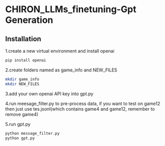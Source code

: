 # CHIRON_LLMs_finetuning-Gpt Generation

## Installation
1.create a new virtual environment and install openai

```bash
pip install openai
```
2.create folders named as game_info and NEW_FILES
```bash
mkdir game_info
mkdir NEW_FILES
```
3.add your own openai API key into gpt.py

4.run meesage_filter.py to pre-process data, if you want to test on game12 then just use tes.jsonl(which contains game4 and game12, remember to remove game4)

5.run gpt.py
```bash
python message_filter.py
python gpt.py
```
